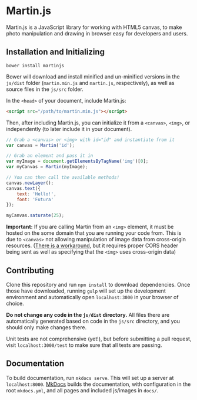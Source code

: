 # Martin.js

Martin.js is a JavaScript library for working with HTML5 canvas, to make photo manipulation and drawing in browser easy for developers and users.

## Installation and Initializing

`bower install martinjs`

Bower will download and install minified and un-minified versions in the `js/dist` folder (`martin.min.js` and `martin.js`, respectively), as well as source files in the `js/src` folder.

In the `<head>` of your document, include Martin.js:

```html
<script src="/path/to/martin.min.js"></script>
```

Then, after including Martin.js, you can initialize it from a `<canvas>`, `<img>`, or independently (to later include it in your document).

```js
// Grab a <canvas> or <img> with id="id" and instantiate from it
var canvas = Martin('id');

// Grab an element and pass it in
var myImage = document.getElementsByTagName('img')[0];
var myCanvas = Martin(myImage);

// You can then call the available methods!
canvas.newLayer();
canvas.text({
    text: 'Hello!',
    font: 'Futura'
});

myCanvas.saturate(25);
```

**Important:** If you are calling Martin from an `<img>` element, it must be hosted on the some domain that you are running your code from. This is due to `<canvas>` not allowing manipulation of image data from cross-origin resources. ([There is a workaround](http://keithwyland.com/2013/09/29/Canvas-CORS-Codepen.html), but it requires proper CORS header being sent as well as specifying that the `<img>` uses cross-origin data)

## Contributing

Clone this repository and run `npm install` to download dependencies. Once those have downloaded, running `gulp` will set up the development environment and automatically open `localhost:3000` in your browser of choice.

**Do not change any code in the `js/dist` directory.** All files there are automatically generated based on code in the `js/src` directory, and you should only make changes there.

Unit tests are not comprehensive (yet!), but before submitting a pull request, visit `localhost:3000/test` to make sure that all tests are passing.

## Documentation

To build documentation, run `mkdocs serve`. This will set up a server at `localhost:8000`. [MkDocs](http://www.mkdocs.org) builds the documentation, with configuration in the root `mkdocs.yml`, and all pages and included js/images in `docs/`.
